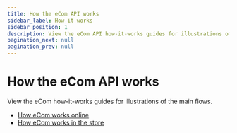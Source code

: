 ```yaml
---
title: How the eCom API works
sidebar_label: How it works
sidebar_position: 1
description: View the eCom API how-it-works guides for illustrations of the main flows.
pagination_next: null
pagination_prev: null
---
```



# How the eCom API works



View the eCom how-it-works guides for illustrations of the main flows.

* [How eCom works online](vipps-ecom-api-howitworks.md)
* [How eCom works in the store](vipps-in-store-howitworks.md)
